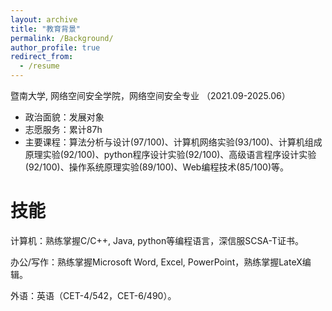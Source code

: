 ```yaml
---
layout: archive
title: "教育背景"
permalink: /Background/
author_profile: true
redirect_from:
  - /resume
---
```

暨南大学, 网络空间安全学院，网络空间安全专业 （2021.09-2025.06）
* 政治面貌：发展对象
* 志愿服务：累计87h
* 主要课程：算法分析与设计(97/100)、计算机网络实验(93/100)、计算机组成原理实验(92/100)、python程序设计实验(92/100)、高级语言程序设计实验(92/100)、操作系统原理实验(89/100)、Web编程技术(85/100)等。



# 技能
计算机：熟练掌握C/C++, Java, python等编程语言，深信服SCSA-T证书。

办公/写作：熟练掌握Microsoft Word, Excel, PowerPoint，熟练掌握LateX编辑。

外语：英语（CET-4/542，CET-6/490）。
